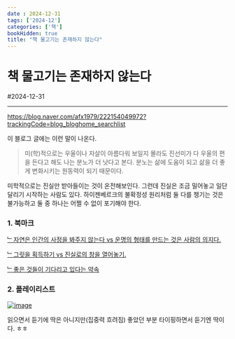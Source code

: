 ```yaml
---
date : 2024-12-31
tags: ['2024-12']
categories: ['책']
bookHidden: true
title: "책 물고기는 존재하지 않는다"
---
```


# 책 물고기는 존재하지 않는다

#2024-12-31

---

https://blog.naver.com/afx1979/222154049972?trackingCode=blog_bloghome_searchlist

이 블로그 글에는 이런 말이 나온다. 

> 미(학)적으로는 우울이나 자살이 아름다워 보일지 몰라도 진선미가 다 우울의 편을 든다고 해도 나는 분노가 더 낫다고 본다. 분노는 삶에 도움이 되고 삶을 더 좋게 변화시키는 원동력이 되기 때문이다. 

미학적으로는 진실만 받아들이는 것이 온전해보인다. 그런데 진실은 조금 밀어놓고 일단 달리기 시작하는 사람도 있다. 하이젠베르크의 불확정성 원리처럼 둘 다를 챙기는 것은 불가능하고 둘 중 하나는 어쩔 수 없이 포기해야 한다. 

### 1. 북마크

[﹂자연은 인간의 사정을 봐주지 않는다 vs 운명의 형태를 만드는 것은 사람의 의지다.](https://yshghid.github.io/docs/hobby/book/book27)

[﹂그릿을 획득하기 vs 진실로의 창을 열어놓기.](https://yshghid.github.io/docs/hobby/book/book28)

[﹂좋은 것들이 기다리고 있다는 약속](https://yshghid.github.io/docs/hobby/book/book29)

### 2. 플레이리스트

[![image](https://github.com/user-attachments/assets/68169b9c-8ed3-4621-b321-70a1716a1a57)](https://www.youtube.com/watch?v=FxfWNjF0Op0&t=9s)

읽으면서 듣기에 딱은 아니지만(집중력 흐려짐) 좋았던 부분 타이핑하면서 듣기엔 딱이다. ㅎㅎ


